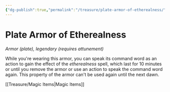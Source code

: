 ```yaml
---
{"dg-publish":true,"permalink":"/treasure/plate-armor-of-etherealness/","dgHomeLink":false,"dgPassFrontmatter":true}
---
```



# Plate Armor of Etherealness

*Armor (plate), legendary (requires attunement)*

While you're wearing this armor, you can speak its command word as an action to gain the effect of the *etherealness* spell, which last for 10 minutes or until you remove the armor or use an action to speak the command word again. This property of the armor can't be used again until the next dawn.


[[Treasure/Magic Items|Magic Items]]